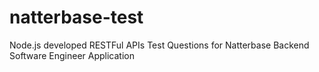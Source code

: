# natterbase-test
Node.js developed RESTFul APIs Test Questions for Natterbase Backend Software Engineer Application
